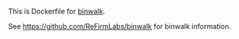 This is Dockerfile for [binwalk](https://github.com/ReFirmLabs/binwalk).

See https://github.com/ReFirmLabs/binwalk for binwalk information.